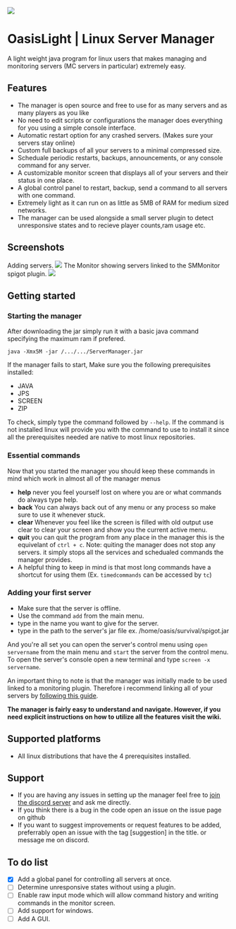 ![](https://github.com/OasisArtisan/OasisLight-ServerManager/blob/master/Graphics/OasisLight_Banner.png?raw=true)
# OasisLight | Linux Server Manager
A light weight java program for linux users that makes managing and monitoring servers (MC servers in particular) extremely easy.

## Features
- The manager is open source and free to use for as many servers and as many players as you like
- No need to edit scripts or configurations the manager does everything for you using a simple console interface.
- Automatic restart option for any crashed servers. (Makes sure your servers stay online)
- Custom full backups of all your servers to a minimal compressed size.
- Scheduale periodic restarts, backups, announcements, or any console command for any server.
- A customizable monitor screen that displays all of your servers and their status in one place.
- A global control panel to restart, backup, send a command to all servers with one command.
- Extremely light as it can run on as little as 5MB of RAM for medium sized networks.
- The manager can be used alongside a small server plugin to detect unresponsive states and to recieve player counts,ram usage etc.
## Screenshots
Adding servers.
![](https://github.com/OasisArtisan/OasisLight-ServerManager/blob/master/Screenshots/Adding_Servers.png?raw=true)
The Monitor showing servers linked to the SMMonitor spigot plugin.
![](https://github.com/OasisArtisan/OasisLight-ServerManager/blob/master/Screenshots/Monitor.png?raw=true)
## Getting started
### Starting the manager
After downloading the jar simply run it with a basic java command specifying the maximum ram if prefered.
```
java -Xmx5M -jar /.../.../ServerManager.jar
```
If the manager fails to start, Make sure you the following prerequisites installed:
- JAVA
- JPS
- SCREEN
- ZIP

To check, simply type the command followed by `--help`. If the command is not installed linux will provide you with the command to use to install it since all the prerequisites needed are native to most linux repositories.

### Essential commands
Now that you started the manager you should keep these commands in mind which work in almost all of the manager menus
- **help** never you feel yourself lost on where you are or what commands do always type help.
- **back** You can always back out of any menu or any process so make sure to use it whenever stuck.
- **clear** Whenever you feel like the screen is filled with old output use clear to clear your screen and show you the current active menu.
- **quit** you can quit the program from any place in the manager this is the equivelant of `ctrl + c`.
Note: quiting the manager does not stop any servers. it simply stops all the services and schedualed commands the manager provides.
- A helpful thing to keep in mind is that most long commands have a shortcut for using them (Ex. `timedcommands` can be accessed by `tc`)
### Adding your first server
- Make sure that the server is offline.
- Use the command `add` from the main menu.
- type in the name you want to give for the server.
- type in the path to the server's jar file ex. /home/oasis/survival/spigot.jar

And you're all set you can open the server's control menu using `open servername` from the main menu and `start` the server from the control menu.
To open the server's console open a new terminal and type `screen -x servername`.

An important thing to note is that the manager was initially made to be used linked to a monitoring plugin. Therefore i recommend linking all of your servers by [following this guide](https://github.com/OasisArtisan/OasisLight-ServerManager/wiki/Linking-Servers).

**The manager is fairly easy to understand and navigate. However, if you need explicit instructions on how to utilize all the features visit the wiki.**

## Supported platforms
- All linux distributions that have the 4 prerequisites installed.

## Support
- If you are having any issues in setting up the manager feel free to [join the discord server](https://discord.gg/FejR9tv) and ask me directly.
- If you think there is a bug in the code open an issue on the issue page on github
- If you want to suggest improvements or request features to be added, preferrably open an issue with the tag [suggestion] in the title. or message me on discord.

## To do list
- [x] Add a global panel for controlling all servers at once.
- [ ] Determine unresponsive states without using a plugin.
- [ ] Enable raw input mode which will allow command history and writing commands in the monitor screen.
- [ ] Add support for windows.
- [ ] Add A GUI.
